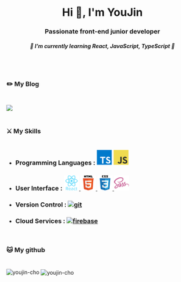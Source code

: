 <h1 align="center">Hi 👋, I'm YouJin</h1>
<h3 align="center">Passionate front-end junior developer</h3>
<h5 align="center">🐣 I’m currently learning React, JavaScript, TypeScript 🐣</h5>
<br></br>

<h3 align="left">✏️ My Blog</h3>
<h1></h1>

<a href="https://cyjcyj.tistory.com/"><img src="https://img.shields.io/badge/Tistory-FF6A00?style=for-the-badge&logo=Tistory&logoColor=white"></a>
<br></br>


<h3 align="left">⚔️ My Skills</h3>
<h1></h1>

<p align="left"> 

  
  * <h3>Programming Languages : <a href="https://www.typescriptlang.org/" target="_blank" rel="noreferrer"> <img src="https://raw.githubusercontent.com/devicons/devicon/master/icons/typescript/typescript-original.svg" alt="typescript" width="40" height="40"/></a> <a href="https://developer.mozilla.org/en-US/docs/Web/JavaScript" target="_blank" rel="noreferrer"> <img src="https://raw.githubusercontent.com/devicons/devicon/master/icons/javascript/javascript-original.svg" alt="javascript" width="40" height="40"/></a></h3>

  * <h3>User Interface : <a href="https://reactjs.org/" target="_blank" rel="noreferrer"> <img src="https://raw.githubusercontent.com/devicons/devicon/master/icons/react/react-original-wordmark.svg" alt="react" width="40" height="40"/></a><a href="https://www.w3.org/html/" target="_blank" rel="noreferrer"> <img src="https://raw.githubusercontent.com/devicons/devicon/master/icons/html5/html5-original-wordmark.svg" alt="html5" width="40" height="40"/></a><a href="https://www.w3schools.com/css/" target="_blank" rel="noreferrer"> <img src="https://raw.githubusercontent.com/devicons/devicon/master/icons/css3/css3-original-wordmark.svg" alt="css3" width="40" height="40"/></a><a href="https://sass-lang.com" target="_blank" rel="noreferrer"> <img src="https://raw.githubusercontent.com/devicons/devicon/master/icons/sass/sass-original.svg" alt="sass" width="40" height="40"/></a>
  </h3> 

  * <h3> Version Control : <a href="https://git-scm.com/" target="_blank" rel="noreferrer"> <img src="https://www.vectorlogo.zone/logos/git-scm/git-scm-icon.svg" alt="git" width="40" height="40"/></a> </h3>

  * <h3> Cloud Services : <a href="https://firebase.google.com/" target="_blank" rel="noreferrer"> <img src="https://www.vectorlogo.zone/logos/firebase/firebase-icon.svg" alt="firebase" width="40" height="40"/></a> 
  </h3>
</p>
</br>


<h3 align="left">🐱 My github</h3>
<h1></h1>

<p><img align="left" src="https://github-readme-stats.vercel.app/api/top-langs?username=youjin-cho&show_icons=true&locale=en&layout=compact" alt="youjin-cho" /></p>

<p>&nbsp;<img align="center" src="https://github-readme-stats.vercel.app/api?username=youjin-cho&show_icons=true&locale=en" alt="youjin-cho" /></p>
